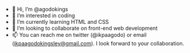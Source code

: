 - 👋 Hi, I’m @agodokings
- 👀 I’m interested in coding
- 🌱 I’m currently learning HTML and CSS
- 💞️ I’m looking to collaborate on front-end web development 
- 📫 You can reach me on twitter (@ikpaagodo) or email (ikpaagodokingsley@gmail.com).
I look forward to your collaboration. 
<!---
agodokings/agodokings is a ✨ special ✨ repository because its `README.md` (this file) appears on your GitHub profile.
You can click the Preview link to take a look at your changes.
--->
